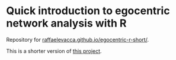 # Quick introduction to egocentric network analysis with R

Repository for [raffaelevacca.github.io/egocentric-r-short/](https://raffaelevacca.github.io/egocentric-r-short/).

This is a shorter version of [this project](https://raffaelevacca.github.io/egocentric-r-book/).
